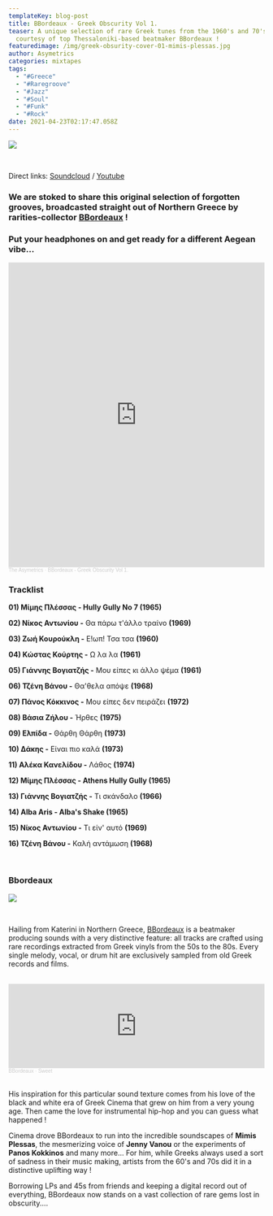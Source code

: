 ```yaml
---
templateKey: blog-post
title: BBordeaux - Greek Obscurity Vol 1.
teaser: A unique selection of rare Greek tunes from the 1960's and 70's -
  courtesy of top Thessaloniki-based beatmaker BBordeaux !
featuredimage: /img/greek-obsurity-cover-01-mimis-plessas.jpg
author: Asymetrics
categories: mixtapes
tags:
  - "#Greece"
  - "#Raregroove"
  - "#Jazz"
  - "#Soul"
  - "#Funk"
  - "#Rock"
date: 2021-04-23T02:17:47.058Z
---
```

![](/img/bbordeaux-logo.png)

<br>

Direct links: [Soundcloud](https://soundcloud.com/the-asymetrics/bbordeaux-greek-obscurity-vol-1) / [Youtube](https://www.youtube.com/watch?v=ZG8ycTZrxb0)

### We are stoked to share this original selection of forgotten grooves, broadcasted straight out of Northern Greece by rarities-collector **[BBordeaux](https://www.facebook.com/BBordeauxgr)** !

### Put your headphones on and get ready for a different Aegean vibe...

<iframe width="100%" height="600" scrolling="no" frameborder="no" allow="autoplay" src="https://w.soundcloud.com/player/?url=https%3A//api.soundcloud.com/tracks/1034545246&color=%23ff5500&auto_play=false&hide_related=false&show_comments=true&show_user=true&show_reposts=false&show_teaser=true&visual=true"></iframe><div style="font-size: 10px; color: #cccccc;line-break: anywhere;word-break: normal;overflow: hidden;white-space: nowrap;text-overflow: ellipsis; font-family: Interstate,Lucida Grande,Lucida Sans Unicode,Lucida Sans,Garuda,Verdana,Tahoma,sans-serif;font-weight: 100;"><a href="https://soundcloud.com/the-asymetrics" title="The Asymetrics" target="_blank" style="color: #cccccc; text-decoration: none;">The Asymetrics</a> · <a href="https://soundcloud.com/the-asymetrics/bbordeaux-greek-obscurity-vol-1" title="BBordeaux - Greek Obscurity Vol 1." target="_blank" style="color: #cccccc; text-decoration: none;">BBordeaux - Greek Obscurity Vol 1.</a></div>

### Tracklist

**01) Μίμης Πλέσσας - Hully Gully No 7 (1965)**

**02) Νίκος Αντωνίου -** Θα πάρω τ'άλλο τραίνο **(1969)**

**03) Ζωή Κουρούκλη -** Ε!ωπ! Τσα τσα **(1960)**

**04) Κώστας Κούρτης -** Ω λα λα **(1961)**

**05) Γιάννης Βογιατζής -** Μου είπες κι άλλο ψέμα **(1961)**

**06) Τζένη Βάνου -** Θα'θελα απόψε **(1968)**

**07) Πάνος Κόκκινος -** Μου είπες δεν πειράζει **(1972)**

**08) Βάσια Ζήλου -** Ήρθες **(1975)**

**09) Ελπίδα -** Θάρθη Θάρθη **(1973)**

**10) Δάκης -** Είναι πιο καλά **(1973)**

**11) Αλέκα Κανελίδου -** Λάθος **(1974)**

**12) Μίμης Πλέσσας - Athens Hully Gully (1965)**

**13) Γιάννης Βογιατζής -** Τι σκάνδαλο **(1966)**

**14) Alba Aris - Alba's Shake (1965)**

**15) Νίκος Αντωνίου -** Τι είν' αυτό **(1969)**

**16) Τζένη Βάνου -** Καλή αντάμωση **(1968)**

<br>

### Bbordeaux

![](/img/bbordeaux.jpg)

<br>

Hailing from Katerini in Northern Greece, [BBordeaux](https://soundcloud.com/sublimers) is a beatmaker producing sounds with a very distinctive feature: all tracks are crafted using rare recordings extracted from Greek vinyls from the 50s to the 80s. Every single melody, vocal, or drum hit are exclusively sampled from old Greek records and films.

<br>

<iframe width="100%" height="166" scrolling="no" frameborder="no" allow="autoplay" src="https://w.soundcloud.com/player/?url=https%3A//api.soundcloud.com/tracks/424532817&color=%23ff5500&auto_play=false&hide_related=false&show_comments=true&show_user=true&show_reposts=false&show_teaser=true"></iframe><div style="font-size: 10px; color: #cccccc;line-break: anywhere;word-break: normal;overflow: hidden;white-space: nowrap;text-overflow: ellipsis; font-family: Interstate,Lucida Grande,Lucida Sans Unicode,Lucida Sans,Garuda,Verdana,Tahoma,sans-serif;font-weight: 100;"><a href="https://soundcloud.com/sublimers" title="BBordeaux" target="_blank" style="color: #cccccc; text-decoration: none;">BBordeaux</a> · <a href="https://soundcloud.com/sublimers/sweet" title="Sweet" target="_blank" style="color: #cccccc; text-decoration: none;">Sweet</a></div>

<br>

His inspiration for this particular sound texture comes from his love of the black and white era of Greek Cinema that grew on him from a very young age. Then came the love for instrumental hip-hop and you can guess what happened !

Cinema drove BBordeaux to run into the incredible soundscapes of **Mimis Plessas**, the mesmerizing voice of **Jenny Vanou** or the experiments of **Panos Kokkinos** and many more... For him, while Greeks always used a sort of sadness in their music making, artists from the 60's and 70s did it in a distinctive uplifting way !

Borrowing LPs and 45s from friends and keeping a digital record out of everything, BBordeaux now stands on a vast collection of rare gems lost in obscurity....